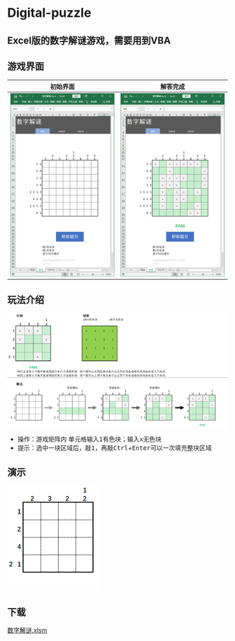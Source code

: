 # Digital-puzzle
## Excel版的数字解谜游戏，需要用到VBA

## 游戏界面
|初始界面|解答完成|
| ---- | ---- |
| ![Initial UI](./UI_0.png) | ![Finished UI](./UI_1.png) |

## 玩法介绍
![Tutorials](./tutorials.png)

* 操作：游戏矩阵内 单元格输入<kbd>1</kbd>有色块；输入<kbd>x</kbd>无色块
* 提示：选中一块区域后，敲<kbd>1</kbd>，再敲<kbd>Ctrl</kbd>+<kbd>Enter</kbd>可以一次填充整块区域

## 演示
![Show-how](./show-how.gif)

## 下载

[数字解谜.xlsm](https://github.com/beanjeally/Digital-puzzle/raw/master/%E6%95%B0%E5%AD%97%E8%A7%A3%E8%B0%9C.xlsm)
